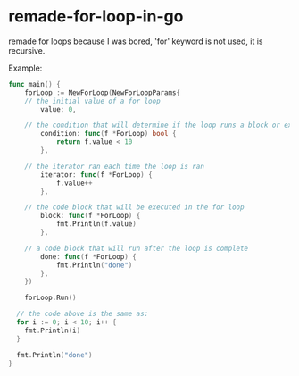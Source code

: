 # remade-for-loop-in-go

remade for loops because I was bored, 'for' keyword is not used, it is recursive.

Example:
```go
func main() {
	forLoop := NewForLoop(NewForLoopParams{
    // the initial value of a for loop
		value: 0,

    // the condition that will determine if the loop runs a block or exits
		condition: func(f *ForLoop) bool {
			return f.value < 10
		},

    // the iterator ran each time the loop is ran
		iterator: func(f *ForLoop) {
			f.value++
		},

    // the code block that will be executed in the for loop
		block: func(f *ForLoop) {
			fmt.Println(f.value)
		},

    // a code block that will run after the loop is complete
		done: func(f *ForLoop) {
			fmt.Println("done")
		},
	})

	forLoop.Run()

  // the code above is the same as:
  for i := 0; i < 10; i++ {
    fmt.Println(i)
  }

  fmt.Println("done")
}
```
